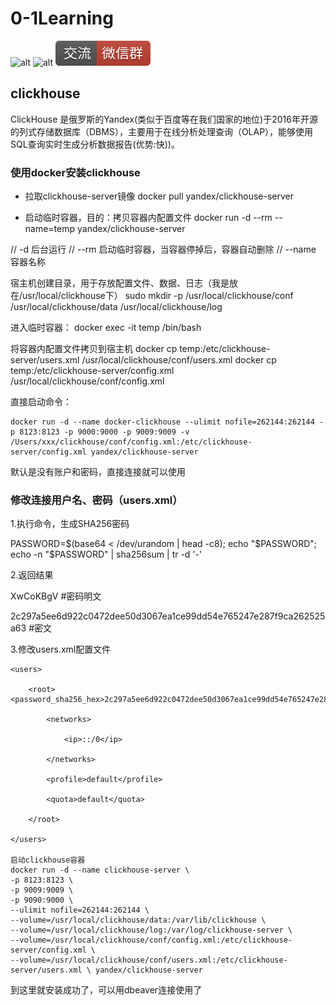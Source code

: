# 0-1Learning

![alt ](../static/common/svg/luoxiaosheng.svg "公众号")
![alt ](../static/common/svg/luoxiaosheng_learning.svg "学习")
![alt ](../static/common/svg/luoxiaosheng_wechat.svg "微信")

## clickhouse

ClickHouse 是俄罗斯的Yandex(类似于百度等在我们国家的地位)于2016年开源的列式存储数据库（DBMS），主要用于在线分析处理查询（OLAP），能够使用SQL查询实时生成分析数据报告(优势:快))。

### 使用docker安装clickhouse

- 拉取clickhouse-server镜像
  docker pull yandex/clickhouse-server

- 启动临时容器，目的：拷贝容器内配置文件
  docker run -d --rm --name=temp yandex/clickhouse-server

// -d 后台运行
// --rm 启动临时容器，当容器停掉后，容器自动删除
// --name 容器名称

宿主机创建目录，用于存放配置文件、数据、日志（我是放在/usr/local/clickhouse下）
sudo mkdir -p /usr/local/clickhouse/conf /usr/local/clickhouse/data /usr/local/clickhouse/log

进入临时容器：
docker exec -it temp /bin/bash

将容器内配置文件拷贝到宿主机
docker cp temp:/etc/clickhouse-server/users.xml /usr/local/clickhouse/conf/users.xml
docker cp temp:/etc/clickhouse-server/config.xml /usr/local/clickhouse/conf/config.xml

直接启动命令：

```
docker run -d --name docker-clickhouse --ulimit nofile=262144:262144 -p 8123:8123 -p 9000:9000 -p 9009:9009 -v /Users/xxx/clickhouse/conf/config.xml:/etc/clickhouse-server/config.xml yandex/clickhouse-server
```

默认是没有账户和密码，直接连接就可以使用

### 修改连接用户名、密码（users.xml）

1.执行命令，生成SHA256密码

PASSWORD=$(base64 < /dev/urandom | head -c8); echo "$PASSWORD"; echo -n "$PASSWORD" | sha256sum | tr -d '-'

2.返回结果

XwCoKBgV  #密码明文

2c297a5ee6d922c0472dee50d3067ea1ce99dd54e765247e287f9ca262525a63  #密文

3.修改users.xml配置文件

```
<users>

    <root>          <password_sha256_hex>2c297a5ee6d922c0472dee50d3067ea1ce99dd54e765247e287f9ca262525a63</password_sha256_hex>

        <networks>

            <ip>::/0</ip>

        </networks>

        <profile>default</profile>

        <quota>default</quota>

    </root>

</users>

启动clickhouse容器
docker run -d --name clickhouse-server \
-p 8123:8123 \
-p 9009:9009 \
-p 9090:9000 \
--ulimit nofile=262144:262144 \
--volume=/usr/local/clickhouse/data:/var/lib/clickhouse \
--volume=/usr/local/clickhouse/log:/var/log/clickhouse-server \
--volume=/usr/local/clickhouse/conf/config.xml:/etc/clickhouse-server/config.xml \
--volume=/usr/local/clickhouse/conf/users.xml:/etc/clickhouse-server/users.xml \ yandex/clickhouse-server
```

到这里就安装成功了，可以用dbeaver连接使用了